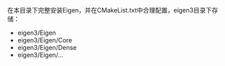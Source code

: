 在本目录下完整安装Eigen，并在CMakeList.txt中合理配置，eigen3目录下存储：
* eigen3/Eigen
* eigen3/Eigen/Core
* eigen3/Eigen/Dense
* eigen3/Eigen/...
